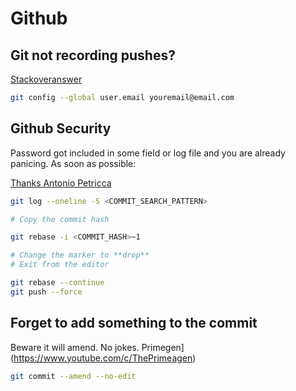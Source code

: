 # Github

## Git not recording pushes?
[Stackoveranswer](https://stackoverflow.com/questions/15289768/github-commits-arent-recorded-in-the-your-contributions-calendar#19384175)
```bash
git config --global user.email youremail@email.com 
```


## Github Security
Password got included in some field or log file and you are already panicing. As soon as possible:

[Thanks Antonio Petricca](https://stackoverflow.com/questions/5099333/git-accidental-inclusion-of-password-how-do-i-fix-it#5099338i)
```bash
git log --oneline -S <COMMIT_SEARCH_PATTERN>

# Copy the commit hash

git rebase -i <COMMIT_HASH>~1

# Change the marker to **drop**
# Exit from the editor

git rebase --continue
git push --force
```

## Forget to add something to the commit 
Beware it will amend. No jokes.
Primegen](https://www.youtube.com/c/ThePrimeagen)
```bash
git commit --amend --no-edit
```